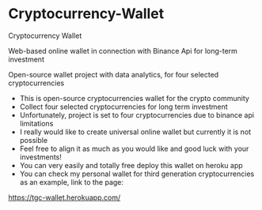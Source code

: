 # Cryptocurrency-Wallet

Cryptocurrency Wallet

Web-based online wallet in connection with Binance Api for long-term investment

Open-source wallet project with data analytics, for four selected cryptocurrencies

- This is open-source cryptocurrencies wallet for the crypto community
- Collect four selected cryptocurrencies for long term investment
- Unfortunately, project is set to four cryptocurrencies due to binance api limitations
- I really would like to create universal online wallet but currently it is not possible
- Feel free to align it as much as you would like and good luck with your investments!
- You can very easily and totally free deploy this wallet on heroku app
- You can check my personal wallet for third generation cryptocurrencies as an example, link to the page: 

https://tgc-wallet.herokuapp.com/
